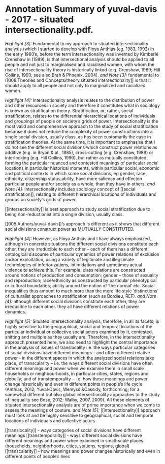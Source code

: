 # Annotation Summary of yuval-davis - 2017 - situated intersectionality.pdf.
 *Highlight [3]:* Fundamental to my approach to situated intersectionality analysis (which I started to develop with Floya Anthias (eg, 1983, 1992) in the early 1980’s, before the term intersectionality was invented by Kimberlé Crenshaw in (1989), is that intersectional analysis should be applied to all people and not just to marginalised and racialised women, with whom the rise of intersectionality theory is historically linked (e.g. Crenshaw, 1989; Hill Collins, 1990; see also Brah & Phoenix, 2004).
 *and Note [3]:* fundamental to [[008.Theories and Concepts/theory.situated intersectionality]] is that it should apply to all people and not only to marginalized and racialized women.

 *Highlight [4]:* Intersectionality analysis relates to the distribution of power and other resources in society and therefore it constitutes what in sociology is known as stratification theory. Stratification, or, rather, social stratification, relates to the differential hierarchical locations of individuals and groupings of people on society’s grids of power. Intersectionality is the most valid and comprehensive approach to the study of social stratification because it does not reduce the complexity of power constructions into a single social division, usually class, as has been customarily the case in stratification theories. At the same time, it is important to emphasise that I do not see the different social divisions which construct power relations as additive (e.g. in Bryan & al., 1985), cross‐cutting (e.g. Crenshaw, 1989) or interlocking (e.g. Hill Collins, 1990), but rather as mutually constituted, forming the particular nuanced and contested meanings of particular social locations in particular historical moments, within particular social, economic and political contexts in which some social divisions, eg gender, race, ethnicity, citizenship status,ability, have more saliency and effecton particular people and/or society as a whole, than they have in others.
 *and Note [4]:* intersectionality includes sociology concept of [[social stratification]], relating to different hierarchical locations of individuals and groups on society’s grids of power. 

[[intersectionality]] is best approach to study social stratification due to being non-reductionist into a single division, usually class. 

[[005.Authors/yuval-davis]]’s approach is different as it shows that different social divisions construct power as MUTUALLY CONSTITUTED.

 *Highlight [4]:* However, as Floya Anthias and I have always emphasized, although in concrete situations the different social divisions constitute each other, they are irreducible to each other – each of them has a different ontological discourse of particular dynamics of power relations of exclusion and/or exploitation, using a variety of legitimate and illegitimate technologies of inferiorizations, intimidations and sometimes actual violence to achieve this. For example, class relations are constructed around notions of production and consumption; gender – those of sexuality and reproduction; race/ethnicity as constructed by particular phenotypical or cultural boundaries; ability around the notion of ‘the normal’ etc. Social inequalities thus amount to much more than the mere life style ‘distinctions’ of culturalist approaches to stratification (such as Bordieu, REF).
 *and Note [4]:* although different social divisions constitute each other, they are irreducible to each other. they all have different relations of power dynamics. 

 *Highlight [5]:* Situated intersectionality analysis, therefore, in all its facets, is highly sensitive to the geographical, social and temporal locations of the particular individual or collective social actors examined by it, contested, shifting and multiple as they usually are. Therefore, in the intersectionality approach presented here, we also need to highlight the central importance in the analysis of issues of translocality i.e. the ways particular categories of social divisions have different meanings – and often different relative power ‐ in the different spaces in which the analyzed social relations take place; of transcalarity – i.e. the ways different social divisions have often different meanings and power when we examine them in small scale households or neighbourhoods, in particular cities, states, regions and globally; and of transtemporality – i.e. how these meanings and power change historically and even in different points in people’s life cycle (Anthias, 2012; Yuval‐Davis, Wemyss &Cassidy, forthcoming; for a somewhat different but also global intersectionality approaches to the study of inequality see Bose, 2012; Walby, 2007, 2009). All these elements of situated intersectionality analysis are of prime importance when we come to assess the meanings of couture.
 *and Note [5]:* [[intersectionality]] approach must look at and be highly sensitive to geographical, social and temporal locations of individuals and collective actors

[[translocality]] - ways categories of social divisions have different meanings
[[transtemporality]] - ways different social divisions have different meanings and power when examined in small-scale places (households, neighborhoods, cities, stations, regions, global)
[[transcalarity]] - how meanings and power changes historically and even in different points of people’s lives

